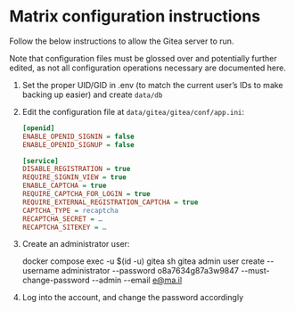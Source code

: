 # Matrix configuration instructions

Follow the below instructions to allow the Gitea server to run.

Note that configuration files must be glossed over and potentially further
edited, as not all configuration operations necessary are documented here.

1. Set the proper UID/GID in .env (to match the current user’s IDs to make backing up easier) and create `data/db`
2. Edit the configuration file at `data/gitea/gitea/conf/app.ini`:

    ```ini
    [openid]
    ENABLE_OPENID_SIGNIN = false
    ENABLE_OPENID_SIGNUP = false

    [service]
    DISABLE_REGISTRATION = true
    REQUIRE_SIGNIN_VIEW = true
    ENABLE_CAPTCHA = true
    REQUIRE_CAPTCHA_FOR_LOGIN = true
    REQUIRE_EXTERNAL_REGISTRATION_CAPTCHA = true
    CAPTCHA_TYPE = recaptcha
    RECAPTCHA_SECRET = …
    RECAPTCHA_SITEKEY = …
    ```

3. Create an administrator user:

    docker compose exec -u $(id -u) gitea sh
    gitea admin user create --username administrator --password o8a7634g87a3w9847 --must-change-password --admin --email e@ma.il

4. Log into the account, and change the password accordingly
